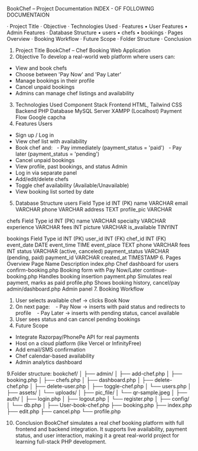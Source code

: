 BookChef – Project Documentation
       INDEX - OF FOLLOWING DOCUMENTAION

·	Project Title
·	Objective
·	Technologies Used
·	Features
   • User Features
   • Admin Features
·	Database Structure
   • users
   • chefs
   • bookings
·	Pages Overview
·	Booking Workflow
·	Future Scope
·	Folder Structure
·	Conclusion



1. Project Title
BookChef – Chef Booking Web Application
2. Objective
To develop a real-world web platform where users can:
 - View and book chefs
 - Choose between 'Pay Now' and 'Pay Later'
 - Manage bookings in their profile
 - Cancel unpaid bookings
 - Admins can manage chef listings and availability
3. Technologies Used
Component	Stack
Frontend	HTML, Tailwind CSS
Backend	PHP
Database	MySQL
Server	XAMPP (Localhost)
Payment Flow	Google capcha
4. Features
Users
- Sign up / Log in
 - View chef list with availability
 - Book chef and:
   - Pay immediately (payment_status = 'paid')
   - Pay later (payment_status = 'pending')
 - Cancel unpaid bookings
 - View profile, past bookings, and status
Admin
- Log in via separate panel
 - Add/edit/delete chefs
 - Toggle chef availability (Available/Unavailable)
 - View booking list sorted by date
5. Database Structure
users
Field	Type
id	INT (PK)
name	VARCHAR
email	VARCHAR
phone	VARCHAR
address	TEXT
profile_pic	VARCHAR


 chefs
Field	Type
id	INT (PK)
name	VARCHAR
specialty	VARCHAR
experience	VARCHAR
fees	INT
picture	VARCHAR
is_available	TINYINT

 bookings
Field	Type
id	INT (PK)
user_id	INT (FK)
chef_id	INT (FK)
event_date	DATE
event_time	TIME
event_place	TEXT
phone	VARCHAR
fees	INT
status	VARCHAR (active, canceled)
payment_status	VARCHAR (pending, paid)
payment_id	VARCHAR
created_at	TIMESTAMP
6. Pages Overview
Page Name	Description
index.php	Chef dashboard for users
confirm-booking.php	Booking form with Pay Now/Later
continue-booking.php	Handles booking insertion
payment.php	Simulates real payment, marks as paid
profile.php	Shows booking history, cancel/pay
admin/dashboard.php	Admin panel
7. Booking Workflow
1. User selects available chef → clicks Book Now
 2. On next page:
    - Pay Now → inserts with paid status and redirects to profile
    - Pay Later → inserts with pending status, cancel available
 3. User sees status and can cancel pending bookings
8. Future Scope
- Integrate Razorpay/PhonePe API for real payments
 - Host on a cloud platform (like Vercel or InfinityFree)
 - Add email/SMS confirmation
 - Chef calendar-based availability
 - Admin analytics dashboard



9.Folder structure:
bookchef/
│
├── admin/
│   ├── add-chef.php
│   ├── booking.php
│   ├── chefs.php
│   ├── dashboard.php
│   ├── delete-chef.php
│   ├── delete-user.php
│   ├── toggle-chef.php
│   └── users.php
│
├── assets/
│   └── uploads/
│       ├── pic_file/
│       └── qr-sample.jpeg
│
├── auth/
│   ├── login.php
│   ├── logout.php
│   └── register.php
│
├── config/
│   └── db.php
│
├── User-book-chef.php
├── booking.php
├── index.php
├── edit.php
├── cancel.php
└── profile.php
                         
10. Conclusion
BookChef simulates a real chef booking platform with full frontend and backend integration. It supports live availability, payment status, and user interaction, making it a great real-world project for learning full-stack PHP development.


